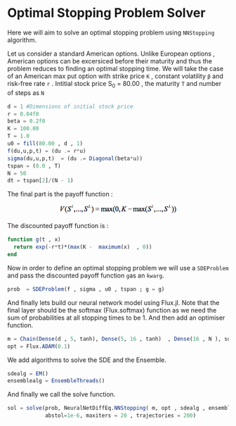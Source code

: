 # Optimal Stopping Problem Solver
Here we will aim to solve an optimal stopping problem using `NNStopping` algorithm.

Let us consider a standard American options. Unlike European options , American options can be excersiced before their maturity and thus the problem reduces to finding an optimal stopping time.
We will take the case of an American max put option with strike price `K` , constant volatility `β` and risk-free rate `r` . Intitial stock price S<sub>0</sub> = 80.00 , the maturity `T` and number of steps as `N`
```julia
d = 1 #Dimensions of initial stock price
r = 0.04f0
beta = 0.2f0
K = 100.00
T = 1.0
u0 = fill(80.00 , d , 1)
f(du,u,p,t) = (du .= r*u)
sigma(du,u,p,t)  = (du .= Diagonal(beta*u))
tspan = (0.0 , T)
N = 50
dt = tspan[2]/(N - 1)
```
The final part is the payoff function :
<p align="center">
  <img src="https://raw.githubusercontent.com/ashutosh-b-b/github-doc-images/master/payoff_function.png">
</p>
The discounted payoff function is :

```julia
function g(t , x)
  return exp(-r*t)*(max(K -  maximum(x)  , 0))
end
```
Now in order to define an optimal stopping problem we will use a `SDEProblem` and pass the discounted payoff function `g`as an `kwarg`.
```julia
prob  = SDEProblem(f , sigma , u0 , tspan ; g = g)
```
And finally lets build our neural network model using Flux.jl. Note that the final layer should be the softmax (Flux.softmax)  function as we need the sum of probabilities at all stopping times to be 1. And then add an optimiser function.
```julia
m = Chain(Dense(d , 5, tanh), Dense(5, 16 , tanh)  , Dense(16 , N ), softmax)
opt = Flux.ADAM(0.1)
```
We add algorithms to solve the SDE and the Ensemble.
```julia
sdealg = EM()
ensemblealg = EnsembleThreads()
```
And finally we call the solve function.
```julia
sol = solve(prob, NeuralNetDiffEq.NNStopping( m, opt , sdealg , ensemblealg), verbose = true, dt = dt,
            abstol=1e-6, maxiters = 20 , trajectories = 200)

```

